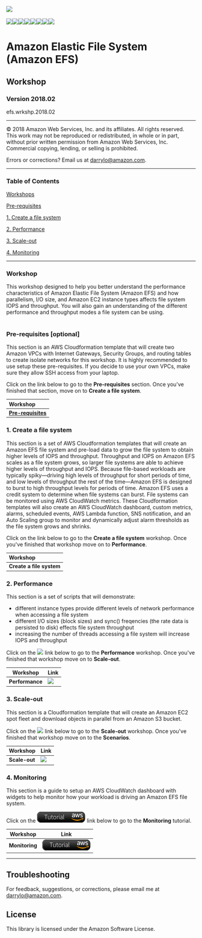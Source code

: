 ![](https://s3.amazonaws.com/aws-us-east-1/tutorial/AWS_logo_PMS_300x180.png)

![](https://s3.amazonaws.com/aws-us-east-1/tutorial/100x100_benefit_available.png)![](https://s3.amazonaws.com/aws-us-east-1/tutorial/100x100_benefit_ingergration.png)![](https://s3.amazonaws.com/aws-us-east-1/tutorial/100x100_benefit_ecryption-lock.png)![](https://s3.amazonaws.com/aws-us-east-1/tutorial/100x100_benefit_fully-managed.png)![](https://s3.amazonaws.com/aws-us-east-1/tutorial/100x100_benefit_lowcost-affordable.png)![](https://s3.amazonaws.com/aws-us-east-1/tutorial/100x100_benefit_performance.png)![](https://s3.amazonaws.com/aws-us-east-1/tutorial/100x100_benefit_scalable.png)![](https://s3.amazonaws.com/aws-us-east-1/tutorial/100x100_benefit_storage.png)

# **Amazon Elastic File System (Amazon EFS)**

## Workshop

### Version 2018.02

efs.wrkshp.2018.02

---

© 2018 Amazon Web Services, Inc. and its affiliates. All rights reserved. This work may not be  reproduced or redistributed, in whole or in part, without prior written permission from Amazon Web Services, Inc. Commercial copying, lending, or selling is prohibited.

Errors or corrections? Email us at [darrylo@amazon.com](mailto:darrylo@amazon.com).

---

### Table of Contents  
[Workshops](#workshops) 

[Pre-requisites](#0-pre-requisites)

[1. Create a file system](#1-create-a-file-system)

[2. Performance](#2-performance) 

[3. Scale-out](#3-scale-out)

[4. Monitoring](#3-monitoring)

---

### Workshop

This workshop designed to help you better understand the performance characteristics of Amazon Elastic File System (Amazon EFS) and how parallelism, I/O size, and Amazon EC2 instance types affects file system IOPS and throughput. You will also gain an understanding of the different performance and throughput modes a file system can be using.
#
### Pre-requisites [optional]
This section is an AWS Cloudformation template that will create two Amazon VPCs with Internet Gateways, Security Groups, and routing tables to create isolate networks for this workshop. It is highly recommended to use setup these pre-requisites. If you decide to use your own VPCs, make sure they allow SSH access from your laptop.

Click on the link below to go to the **Pre-requisites** section. Once you've finished that section, move on to **Create a file system**.

| Workshop 
| :---
| [**Pre-requisites**](/workshop/pre-requisites)


### 1. Create a file system
This section is a set of AWS Cloudformation templates that will create an Amazon EFS file system and pre-load data to grow the file system to obtain higher levels of IOPS and throughput. Throughput and IOPS on Amazon EFS scales as a file system grows, so larger file systems are able to achieve higher levels of throughput and IOPS. Because file-based workloads are typically spiky—driving high levels of throughput for short periods of time, and low levels of throughput the rest of the time—Amazon EFS is designed to burst to high throughput levels for periods of time. Amazon EFS uses a credit system to determine when file systems can burst. File systems can be monitored using AWS CloudWatch metrics. These Cloudformation templates will also create an AWS CloudWatch dashboard, custom metrics, alarms, scheduled events, AWS Lambda function, SNS notification, and an Auto Scaling group to monitor and dynamically adjust alarm thresholds as the file system grows and shrinks.

Click on the link below to go to the **Create a file system** workshop. Once you've finished that workshop move on to **Performance**.

| Workshop 
| :---
| **Create a file system** | [![](/images/efs_workshop.png)](/workshop/create-file-system) |


### 2. Performance
This section is a set of scripts that will demonstrate:
- different instance types provide different levels of network performance when accessing a file system
- different I/O sizes (block sizes) and sync() freqencies (the rate data is persisted to disk) effects file system throughput
- increasing the number of threads accessing a file system will increase IOPS and throughput

Click on the ![](/images/efs_workshop.png) link below to go to the **Performance** workshop. Once you've finished that workshop move on to **Scale-out**.

| Workshop | Link
| --- | ---
| **Performance** | [![](/images/efs_workshop.png)](/workshop/performance) |


### 3. Scale-out
This section is a Cloudformation template that will create an Amazon EC2 spot fleet and download objects in parallel from an Amazon S3 bucket.

Click on the ![](/images/efs_workshop.png) link below to go to the **Scale-out** workshop. Once you've finished that workshop move on to the **Scenarios**.

| Workshop | Link
| --- | ---
| **Scale-out** | [![](/images/efs_workshop.png)](/workshop/scale-out) |


### 4. Monitoring
This section is a guide to setup an AWS CloudWatch dashboard with widgets to help monitor how your workload is driving an Amazon EFS file system.

Click on the ![](/images/efs_tutorial.png) link below to go to the **Monitoring** tutorial. 

| Workshop | Link
| --- | ---
| **Monitoring** | [![](/images/efs_tutorial.png)](/tutorial/monitoring) |


---

## Troubleshooting


For feedback, suggestions, or corrections, please email me at [darrylo@amazon.com](mailto:darrylo@amazon.com).


## License

This library is licensed under the Amazon Software License.
